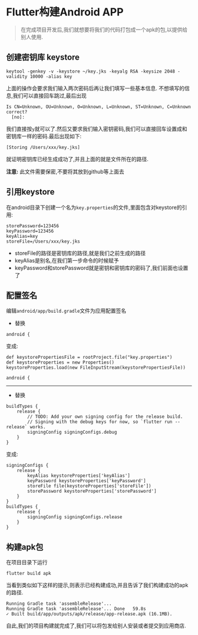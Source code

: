 # Flutter构建Android APP
> 在完成项目开发后,我们就想要将我们的代码打包成一个apk的包,以提供给别人使用.

## 创建密钥库 keystore
```
keytool -genkey -v -keystore ~/key.jks -keyalg RSA -keysize 2048 -validity 10000 -alias key
```
上面的操作会要求我们输入两次密码后再让我们填写一些基本信息.
不想填写的信息,我们可以直接回车跳过,最后出现
```
Is CN=Unknown, OU=Unknown, O=Unknown, L=Unknown, ST=Unknown, C=Unknown correct?
  [no]: 
```
我们直接按`y`就可以了.然后又要求我们输入密钥密码,我们可以直接回车设置成和密钥库一样的密码.最后出现如下:
```
[Storing /Users/xxx/key.jks]
```
就证明密钥库已经生成成功了,并且上面的就是文件所在的路径.

**注意:** 此文件需要保密,不要将其放到github等上面去

## 引用keystore
在android目录下创建一个名为`key.properties`的文件,里面包含对keystore的引用:
```
storePassword=123456
keyPassword=123456
keyAlias=key
storeFile=/Users/xxx/key.jks
```

 - storeFile的路径是密钥库的路径,就是我们之前生成的路径
 - keyAlias是别名,在我们第一步命令的时候赋予
 - keyPassword和storePassword就是密钥和密钥库的密码了,我们前面也设置了

## 配置签名
编辑`android/app/build.gradle`文件为应用配置签名

 - 替换
```
android {
```
变成:
```
def keystorePropertiesFile = rootProject.file("key.properties")
def keystoreProperties = new Properties()
keystoreProperties.load(new FileInputStream(keystorePropertiesFile))

android {
```
---
- 替换
```
buildTypes {
    release {
        // TODO: Add your own signing config for the release build.
        // Signing with the debug keys for now, so `flutter run --release` works.
        signingConfig signingConfigs.debug
    }
}
```
变成:
```
signingConfigs {
    release {
        keyAlias keystoreProperties['keyAlias']
        keyPassword keystoreProperties['keyPassword']
        storeFile file(keystoreProperties['storeFile'])
        storePassword keystoreProperties['storePassword']
    }
}
buildTypes {
    release {
        signingConfig signingConfigs.release
    }
}
```

## 构建apk包
在项目目录下运行
```
flutter build apk
```
当看到类似如下这样的提示,则表示已经构建成功,并且告诉了我们构建成功的apk的路径.
```
Running Gradle task 'assembleRelease'...            
Running Gradle task 'assembleRelease'... Done   59.8s
✓ Built build/app/outputs/apk/release/app-release.apk (16.1MB).
```
自此,我们的项目构建就完成了,我们可以将包发给别人安装或者提交到应用商店.







